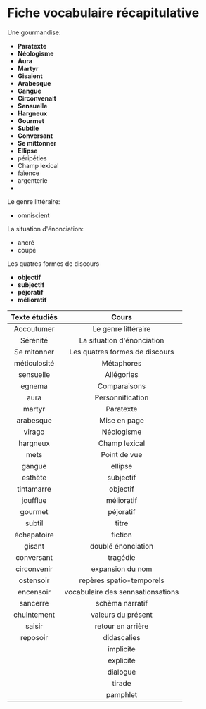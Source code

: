 # Fiche vocabulaire récapitulative

Une gourmandise:

- **Paratexte**
- **Néologisme**
- **Aura**
- **Martyr**
- **Gisaient**
- **Arabesque**
- **Gangue**
- **Circonvenait**
- **Sensuelle**
- **Hargneux**
- **Gourmet**
- **Subtile**
- **Conversant**
- **Se mittonner**
- **Ellipse**
- péripéties
- Champ lexical
- faïence
- argenterie
- 

Le genre littéraire:

- omniscient

La situation d'énonciation:

- ancré
- coupé

Les quatres formes de discours

- **objectif**
- **subjectif**
- **péjoratif**
- **mélioratif**

| Texte étudiés |               Cours               |
|:-------------:|:---------------------------------:|
|  Accoutumer   |        Le genre littéraire        |
|   Sérénité    |    La situation d'énonciation     |
|  Se mitonner  |  Les quatres formes de discours   |
| méticulosité  |            Métaphores             |
| sensuelle     |            Allégories             |
| egnema        |           Comparaisons            |
|     aura      |         Personnification          |
|    martyr     |             Paratexte             |
|   arabesque   |           Mise en page            |
|    virago     |            Néologisme             |
|   hargneux    |           Champ lexical           |
|     mets      |           Point de vue            |
|    gangue     |              ellipse              |
|    esthète    |             subjectif             |
|  tintamarre   |             objectif              |
|   joufflue    |            mélioratif             |
|    gourmet    |             péjoratif             |
|    subtil     |               titre               |
|  échapatoire  |              fiction              |
|    gisant     |        doublé énonciation         |
|  conversant   |             tragédie              |
|  circonvenir  |         expansion du nom          |
|   ostensoir   |     repères spatio-temporels      |
|   encensoir   | vocabulaire des sennsationsations |
|   sancerre    |          schèma narratif          |
|  chuintement  |        valeurs du présent         |
|    saisir     |         retour en arrière         |
|   reposoir    |            didascalies            |
|               |             implicite             |
|               |             explicite             |
|               |             dialogue              |
|               |              tirade               |
|               |             pamphlet              |
